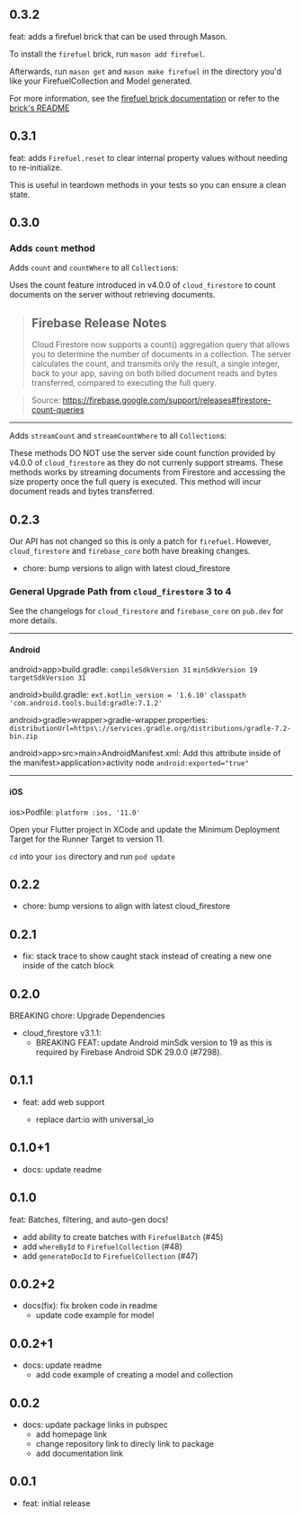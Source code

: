 ## 0.3.2

feat: adds a firefuel brick that can be used through Mason.

To install the `firefuel` brick, run `mason add firefuel`.

Afterwards, run `mason get` and `mason make firefuel` in the directory you'd like your FirefuelCollection and Model generated.

For more information, see the [firefuel brick documentation](https://firefuel.dev/#/firefuelbrick) or refer to the [brick's README](https://github.com/SupposedlySam/firefuel/blob/main/packages/firefuel/bricks/firefuel/README.md)

## 0.3.1

feat: adds `Firefuel.reset` to clear internal property values without needing to re-initialize.

This is useful in teardown methods in your tests so you can ensure a clean state.

## 0.3.0

### Adds `count` method

Adds `count` and `countWhere` to all `Collection`s:

Uses the count feature introduced in v4.0.0 of `cloud_firestore` to count
documents on the server without retrieving documents.

> ## Firebase Release Notes
>
> Cloud Firestore now supports a count() aggregation query that allows you
> to determine the number of documents in a collection. The server
> calculates the count, and transmits only the result, a single integer,
> back to your app, saving on both billed document reads and bytes
> transferred, compared to executing the full query.

> Source: https://firebase.google.com/support/releases#firestore-count-queries

---

Adds `streamCount` and `streamCountWhere` to all `Collection`s:

These methods DO NOT use the server side count function provided by v4.0.0 of `cloud_firestore` as they do not currenly support streams. These methods works by streaming documents from Firestore and accessing the size property once the full query is executed. This method will incur document reads and bytes transferred.

## 0.2.3

Our API has not changed so this is only a patch for `firefuel`. However, `cloud_firestore` and `firebase_core` both have breaking changes.

- chore: bump versions to align with latest cloud_firestore

### General Upgrade Path from `cloud_firestore` 3 to 4

See the changelogs for `cloud_firestore` and `firebase_core` on `pub.dev` for more details.

---

#### Android

android>app>build.gradle:
`compileSdkVersion 31`
`minSdkVersion 19`
`targetSdkVersion 31`

android>build.gradle:
`ext.kotlin_version = '1.6.10'`
`classpath 'com.android.tools.build:gradle:7.1.2'`

android>gradle>wrapper>gradle-wrapper.properties:
`distributionUrl=https\://services.gradle.org/distributions/gradle-7.2-bin.zip`

android>app>src>main>AndroidManifest.xml:
Add this attribute inside of the manifest>application>activity node
`android:exported="true"`

---

#### iOS

ios>Podfile:
`platform :ios, '11.0'`

Open your Flutter project in XCode and update the Minimum Deployment Target for the Runner Target to version 11.

`cd` into your `ios` directory and run `pod update`

## 0.2.2

- chore: bump versions to align with latest cloud_firestore

## 0.2.1

- fix: stack trace to show caught stack instead of creating a new one inside of the catch block

## 0.2.0

BREAKING chore: Upgrade Dependencies

- cloud_firestore v3.1.1:
  - BREAKING FEAT: update Android minSdk version to 19 as this is required by Firebase Android SDK 29.0.0 (#7298).

## 0.1.1

- feat: add web support

  - replace dart:io with universal_io

## 0.1.0+1

- docs: update readme

## 0.1.0

feat: Batches, filtering, and auto-gen docs!

- add ability to create batches with `FirefuelBatch` (#45)
- add `whereById` to `FirefuelCollection` (#48)
- add `generateDocId` to `FirefuelCollection` (#47)

## 0.0.2+2

- docs(fix): fix broken code in readme
  - update code example for model

## 0.0.2+1

- docs: update readme
  - add code example of creating a model and collection

## 0.0.2

- docs: update package links in pubspec
  - add homepage link
  - change repository link to direcly link to package
  - add documentation link

## 0.0.1

- feat: initial release
